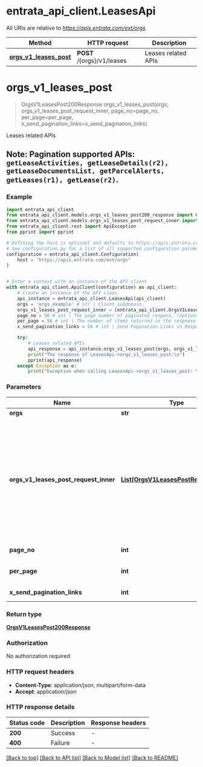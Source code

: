 # entrata_api_client.LeasesApi

All URIs are relative to *https://apis.entrata.com/ext/orgs*

Method | HTTP request | Description
------------- | ------------- | -------------
[**orgs_v1_leases_post**](LeasesApi.md#orgs_v1_leases_post) | **POST** /{orgs}/v1/leases | Leases related APIs


# **orgs_v1_leases_post**
> OrgsV1LeasesPost200Response orgs_v1_leases_post(orgs, orgs_v1_leases_post_request_inner, page_no=page_no, per_page=per_page, x_send_pagination_links=x_send_pagination_links)

Leases related APIs

## Note:   **Pagination supported APIs**: `getLeaseActivities, getLeaseDetails(r2), getLeaseDocumentsList, getParcelAlerts, getLeases(r1), getLease(r2)`. 

### Example


```python
import entrata_api_client
from entrata_api_client.models.orgs_v1_leases_post200_response import OrgsV1LeasesPost200Response
from entrata_api_client.models.orgs_v1_leases_post_request_inner import OrgsV1LeasesPostRequestInner
from entrata_api_client.rest import ApiException
from pprint import pprint

# Defining the host is optional and defaults to https://apis.entrata.com/ext/orgs
# See configuration.py for a list of all supported configuration parameters.
configuration = entrata_api_client.Configuration(
    host = "https://apis.entrata.com/ext/orgs"
)


# Enter a context with an instance of the API client
with entrata_api_client.ApiClient(configuration) as api_client:
    # Create an instance of the API class
    api_instance = entrata_api_client.LeasesApi(api_client)
    orgs = 'orgs_example' # str | Client subdomain.
    orgs_v1_leases_post_request_inner = [entrata_api_client.OrgsV1LeasesPostRequestInner()] # List[OrgsV1LeasesPostRequestInner] | ## Note:   **sendLeaseDocuments** API accepts files as a form file upload, Please select the option `multipart/form-data` from the Request body dropdown to see further details.  To test the sendLeaseDocuments API or see the additional details, please click the `Try it out` button. 
    page_no = 56 # int | The page number of paginated respons. (optional)
    per_page = 56 # int | The number of items returned in the respnose (optional)
    x_send_pagination_links = 56 # int | Send Pagination Links in Response Body. (optional)

    try:
        # Leases related APIs
        api_response = api_instance.orgs_v1_leases_post(orgs, orgs_v1_leases_post_request_inner, page_no=page_no, per_page=per_page, x_send_pagination_links=x_send_pagination_links)
        print("The response of LeasesApi->orgs_v1_leases_post:\n")
        pprint(api_response)
    except Exception as e:
        print("Exception when calling LeasesApi->orgs_v1_leases_post: %s\n" % e)
```



### Parameters


Name | Type | Description  | Notes
------------- | ------------- | ------------- | -------------
 **orgs** | **str**| Client subdomain. | 
 **orgs_v1_leases_post_request_inner** | [**List[OrgsV1LeasesPostRequestInner]**](OrgsV1LeasesPostRequestInner.md)| ## Note:   **sendLeaseDocuments** API accepts files as a form file upload, Please select the option &#x60;multipart/form-data&#x60; from the Request body dropdown to see further details.  To test the sendLeaseDocuments API or see the additional details, please click the &#x60;Try it out&#x60; button.  | 
 **page_no** | **int**| The page number of paginated respons. | [optional] 
 **per_page** | **int**| The number of items returned in the respnose | [optional] 
 **x_send_pagination_links** | **int**| Send Pagination Links in Response Body. | [optional] 

### Return type

[**OrgsV1LeasesPost200Response**](OrgsV1LeasesPost200Response.md)

### Authorization

No authorization required

### HTTP request headers

 - **Content-Type**: application/json, multipart/form-data
 - **Accept**: application/json

### HTTP response details

| Status code | Description | Response headers |
|-------------|-------------|------------------|
**200** | Success |  -  |
**400** | Failure |  -  |

[[Back to top]](#) [[Back to API list]](../README.md#documentation-for-api-endpoints) [[Back to Model list]](../README.md#documentation-for-models) [[Back to README]](../README.md)

